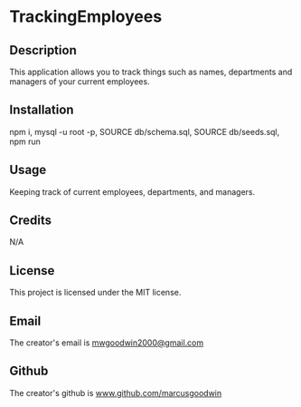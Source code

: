 # TrackingEmployees

## Description
This application allows you to track things such as names, departments and managers of your current employees.

## Installation
npm i, mysql -u root -p, SOURCE db/schema.sql, SOURCE db/seeds.sql, npm run

## Usage
Keeping track of current employees, departments, and managers.

## Credits
N/A

## License
This project is licensed under the MIT license.

## Email
The creator's email is mwgoodwin2000@gmail.com

## Github
The creator's github is www.github.com/marcusgoodwin
